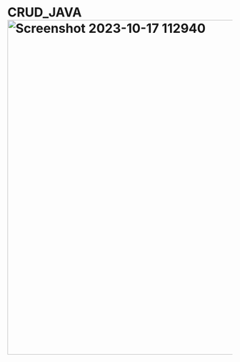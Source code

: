 # CRUD_JAVA<img width="750" alt="Screenshot 2023-10-17 112940" src="https://github.com/nikhitagarg10/CRUD_JAVA/assets/70847019/452c1d80-5e7b-4ec3-acd2-4e31a762f8d7">
